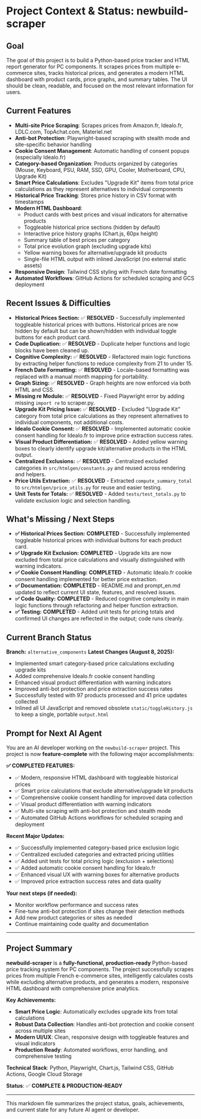 # Project Context & Status: newbuild-scraper

## Goal
The goal of this project is to build a Python-based price tracker and HTML report generator for PC components. It scrapes prices from multiple e-commerce sites, tracks historical prices, and generates a modern HTML dashboard with product cards, price graphs, and summary tables. The UI should be clean, readable, and focused on the most relevant information for users.

## Current Features
- **Multi-site Price Scraping**: Scrapes prices from Amazon.fr, Idealo.fr, LDLC.com, TopAchat.com, Materiel.net
- **Anti-bot Protection**: Playwright-based scraping with stealth mode and site-specific behavior handling
- **Cookie Consent Management**: Automatic handling of consent popups (especially Idealo.fr)
- **Category-based Organization**: Products organized by categories (Mouse, Keyboard, PSU, RAM, SSD, GPU, Cooler, Motherboard, CPU, Upgrade Kit)
- **Smart Price Calculations**: Excludes "Upgrade Kit" items from total price calculations as they represent alternatives to individual components
- **Historical Price Tracking**: Stores price history in CSV format with timestamps
- **Modern HTML Dashboard**:
  - Product cards with best prices and visual indicators for alternative products
  - Toggleable historical price sections (hidden by default)
  - Interactive price history graphs (Chart.js, 60px height)
  - Summary table of best prices per category
  - Total price evolution graph (excluding upgrade kits)
  - Yellow warning boxes for alternative/upgrade kit products
  - Single-file HTML output with inlined JavaScript (no external static assets)
- **Responsive Design**: Tailwind CSS styling with French date formatting
- **Automated Workflows**: GitHub Actions for scheduled scraping and GCS deployment

## Recent Issues & Difficulties

- **Historical Prices Section:** ✅ **RESOLVED** - Successfully implemented toggleable historical prices with buttons. Historical prices are now hidden by default but can be shown/hidden with individual toggle buttons for each product card.
- **Code Duplication:** ✅ **RESOLVED** - Duplicate helper functions and logic blocks have been cleaned up.
- **Cognitive Complexity:** ✅ **RESOLVED** - Refactored main logic functions by extracting helper functions to reduce complexity from 21 to under 15.
- **French Date Formatting:** ✅ **RESOLVED** - Locale-based formatting was replaced with a manual month mapping for portability.
- **Graph Sizing:** ✅ **RESOLVED** - Graph heights are now enforced via both HTML and CSS.
- **Missing re Module:** ✅ **RESOLVED** - Fixed Playwright error by adding missing `import re` to scraper.py.
- **Upgrade Kit Pricing Issue:** ✅ **RESOLVED** - Excluded "Upgrade Kit" category from total price calculations as they represent alternatives to individual components, not additional costs.
- **Idealo Cookie Consent:** ✅ **RESOLVED** - Implemented automatic cookie consent handling for Idealo.fr to improve price extraction success rates.
- **Visual Product Differentiation:** ✅ **RESOLVED** - Added yellow warning boxes to clearly identify upgrade kit/alternative products in the HTML output.
- **Centralized Exclusions:** ✅ **RESOLVED** - Centralized excluded categories in `src/htmlgen/constants.py` and reused across rendering and helpers.
- **Price Utils Extraction:** ✅ **RESOLVED** - Extracted `compute_summary_total` to `src/htmlgen/price_utils.py` for reuse and easier testing.
- **Unit Tests for Totals:** ✅ **RESOLVED** - Added `tests/test_totals.py` to validate exclusion logic and selection handling.

## What's Missing / Next Steps

- **✅ Historical Prices Section:** **COMPLETED** - Successfully implemented toggleable historical prices with individual buttons for each product card.
- **✅ Upgrade Kit Exclusion:** **COMPLETED** - Upgrade kits are now excluded from total price calculations and visually distinguished with warning indicators.
- **✅ Cookie Consent Handling:** **COMPLETED** - Automatic Idealo.fr cookie consent handling implemented for better price extraction.
- **✅ Documentation:** **COMPLETED** - README.md and prompt_en.md updated to reflect current UI state, features, and resolved issues.
- **✅ Code Quality:** **COMPLETED** - Reduced cognitive complexity in main logic functions through refactoring and helper function extraction.
- **✅ Testing:** **COMPLETED** - Added unit tests for pricing totals and confirmed UI changes are reflected in the output; code runs cleanly.

## Current Branch Status

**Branch:** `alternative_components`
**Latest Changes (August 8, 2025):**

- Implemented smart category-based price calculations excluding upgrade kits
- Added comprehensive Idealo.fr cookie consent handling
- Enhanced visual product differentiation with warning indicators
- Improved anti-bot protection and price extraction success rates
- Successfully tested with 97 products processed and 41 price updates collected
 - Inlined all UI JavaScript and removed obsolete `static/toggleHistory.js` to keep a single, portable `output.html`

## Prompt for Next AI Agent

You are an AI developer working on the `newbuild-scraper` project. This project is now **feature-complete** with the following major accomplishments:

**✅ COMPLETED FEATURES:**

- ✅ Modern, responsive HTML dashboard with toggleable historical prices
- ✅ Smart price calculations that exclude alternative/upgrade kit products
- ✅ Comprehensive cookie consent handling for improved data collection
- ✅ Visual product differentiation with warning indicators
- ✅ Multi-site scraping with anti-bot protection and stealth mode
- ✅ Automated GitHub Actions workflows for scheduled scraping and deployment

**Recent Major Updates:**

- ✅ Successfully implemented category-based price exclusion logic
- ✅ Centralized excluded categories and extracted pricing utilities
- ✅ Added unit tests for total pricing logic (exclusion + selections)
- ✅ Added automatic cookie consent handling for Idealo.fr
- ✅ Enhanced visual UX with warning boxes for alternative products
- ✅ Improved price extraction success rates and data quality

**Your next steps (if needed):**

- Monitor workflow performance and success rates
- Fine-tune anti-bot protection if sites change their detection methods
- Add new product categories or sites as needed
- Continue maintaining code quality and documentation

---

## Project Summary

**newbuild-scraper** is a **fully-functional, production-ready** Python-based price tracking system for PC components. The project successfully scrapes prices from multiple French e-commerce sites, intelligently calculates costs while excluding alternative products, and generates a modern, responsive HTML dashboard with comprehensive price analytics.

**Key Achievements:**

- **Smart Price Logic**: Automatically excludes upgrade kits from total calculations
- **Robust Data Collection**: Handles anti-bot protection and cookie consent across multiple sites
- **Modern UI/UX**: Clean, responsive design with toggleable features and visual indicators
- **Production Ready**: Automated workflows, error handling, and comprehensive testing

**Technical Stack**: Python, Playwright, Chart.js, Tailwind CSS, GitHub Actions, Google Cloud Storage

**Status**: ✅ **COMPLETE & PRODUCTION-READY**

---

This markdown file summarizes the project status, goals, achievements, and current state for any future AI agent or developer.
